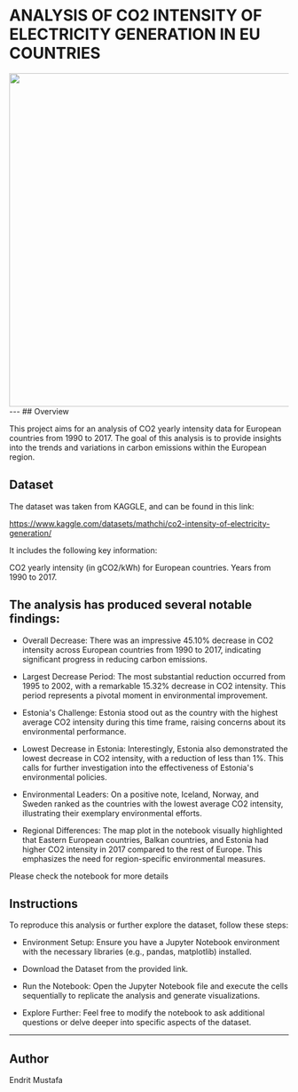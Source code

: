 # ANALYSIS OF CO2 INTENSITY OF ELECTRICITY GENERATION IN EU COUNTRIES

<img src="https://iea.imgix.net/69f767b9-6676-4345-a1ea-9dc410ae5990/GettyImages-1303511343.png?auto=compress%2Cformat&fit=min&q=80&rect=0%2C0%2C3991%2C2245&w=1220&fit=crop&fm=jpg&q=70&auto=format&h=686" width="700" height="600">
---
## Overview

This project aims for an analysis of CO2 yearly intensity data for European countries from 1990 to 2017. The goal of this analysis is to provide insights into the trends and variations in carbon emissions within the European region.

## Dataset
The dataset was taken from KAGGLE, and can be found in this link:

https://www.kaggle.com/datasets/mathchi/co2-intensity-of-electricity-generation/

It includes the following key information:

CO2 yearly intensity (in gCO2/kWh) for European countries.
Years from 1990 to 2017.

## The analysis has produced several notable findings:

* Overall Decrease: There was an impressive 45.10% decrease in CO2 intensity across European countries from 1990 to 2017, indicating significant progress in reducing carbon emissions.

* Largest Decrease Period: The most substantial reduction occurred from 1995 to 2002, with a remarkable 15.32% decrease in CO2 intensity. This period represents a pivotal moment in environmental improvement.

* Estonia's Challenge: Estonia stood out as the country with the highest average CO2 intensity during this time frame, raising concerns about its environmental performance.

* Lowest Decrease in Estonia: Interestingly, Estonia also demonstrated the lowest decrease in CO2 intensity, with a reduction of less than 1%. This calls for further investigation into the effectiveness of Estonia's environmental policies.

* Environmental Leaders: On a positive note, Iceland, Norway, and Sweden ranked as the countries with the lowest average CO2 intensity, illustrating their exemplary environmental efforts.

* Regional Differences: The map plot in the notebook visually highlighted that Eastern European countries, Balkan countries, and Estonia had higher CO2 intensity in 2017 compared to the rest of Europe. This emphasizes the need for region-specific environmental measures.

Please check the notebook for more details

## Instructions

To reproduce this analysis or further explore the dataset, follow these steps:

* Environment Setup: Ensure you have a Jupyter Notebook environment with the necessary libraries (e.g., pandas, matplotlib) installed.

* Download the Dataset from the provided link.

* Run the Notebook: Open the Jupyter Notebook file and execute the cells sequentially to replicate the analysis and generate visualizations.

* Explore Further: Feel free to modify the notebook to ask additional questions or delve deeper into specific aspects of the dataset.
---
## Author
Endrit Mustafa
